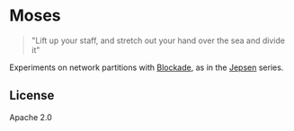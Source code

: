 # Moses

> "Lift up your staff, and stretch out your hand over the sea and divide it"

Experiments on network partitions with [Blockade][1], as in the [Jepsen][2] series.

 [1]: https://github.com/dcm-oss/blockade
 [2]: https://aphyr.com/tags/jepsen


## License

Apache 2.0
